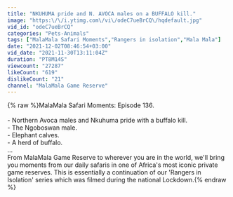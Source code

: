 ```yaml
---
title: "NKUHUMA pride and N. AVOCA males on a BUFFALO kill."
image: "https:\/\/i.ytimg.com\/vi\/odeC7ueBrCQ\/hqdefault.jpg"
vid_id: "odeC7ueBrCQ"
categories: "Pets-Animals"
tags: ["MalaMala Safari Moments","Rangers in isolation","Mala Mala"]
date: "2021-12-02T08:46:54+03:00"
vid_date: "2021-11-30T13:11:04Z"
duration: "PT8M14S"
viewcount: "27287"
likeCount: "619"
dislikeCount: "21"
channel: "MalaMala Game Reserve"
---
```

{% raw %}MalaMala Safari Moments: Episode 136.<br /><br />- Northern Avoca males and Nkuhuma pride with a buffalo kill.<br />- The Ngoboswan male.<br />- Elephant calves.<br />- A herd of buffalo.<br />... <br />From MalaMala Game Reserve to wherever you are in the world, we'll bring you moments from our daily safaris in one of Africa's most iconic private game reserves. This is essentially a continuation of our 'Rangers in Isolation' series which was filmed during the national Lockdown.{% endraw %}

